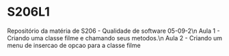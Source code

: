 # S206L1
Repositório da matéria de S206 - Qualidade de software 05-09-2\n
Aula 1 - Criando uma classe filme e chamando seus metodos.\n
Aula 2 - Criando um menu de insercao de opcao para a classe filme
